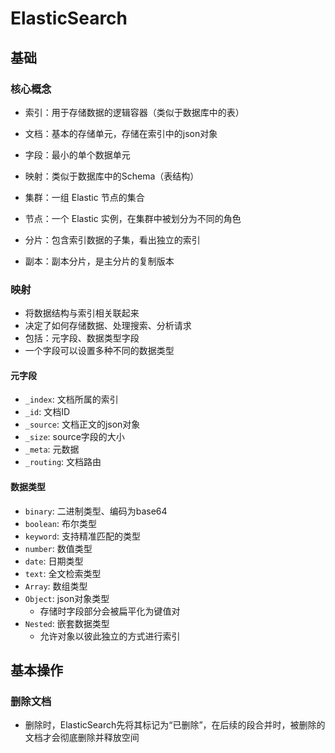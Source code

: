 

# ElasticSearch



## 基础

### 核心概念
* 索引：用于存储数据的逻辑容器（类似于数据库中的表）
* 文档：基本的存储单元，存储在索引中的json对象
* 字段：最小的单个数据单元
* 映射：类似于数据库中的Schema（表结构）

* 集群：一组 Elastic 节点的集合
* 节点：一个 Elastic 实例，在集群中被划分为不同的角色
* 分片：包含索引数据的子集，看出独立的索引
* 副本：副本分片，是主分片的复制版本


### 映射
* 将数据结构与索引相关联起来
* 决定了如何存储数据、处理搜索、分析请求
* 包括：元字段、数据类型字段
* 一个字段可以设置多种不同的数据类型

#### 元字段
* `_index`: 文档所属的索引
* `_id`:  文档ID
* `_source`: 文档正文的json对象
* `_size`: source字段的大小
* `_meta`: 元数据
* `_routing`: 文档路由


#### 数据类型
* `binary`: 二进制类型、编码为base64
* `boolean`: 布尔类型
* `keyword`: 支持精准匹配的类型
* `number`: 数值类型
* `date`: 日期类型
* `text`: 全文检索类型
* `Array`: 数组类型
* `Object`: json对象类型
    * 存储时字段部分会被扁平化为键值对
* `Nested`: 嵌套数据类型
    * 允许对象以彼此独立的方式进行索引




## 基本操作

### 删除文档
* 删除时，ElasticSearch先将其标记为“已删除”，在后续的段合并时，被删除的文档才会彻底删除并释放空间